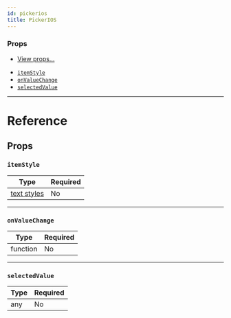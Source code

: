 ```yaml
---
id: pickerios
title: PickerIOS
---
```


### Props

* [View props...](../view/#props)

- [`itemStyle`](../pickerios/#itemstyle)
- [`onValueChange`](../pickerios/#onvaluechange)
- [`selectedValue`](../pickerios/#selectedvalue)

---

# Reference

## Props

### `itemStyle`

| Type                               | Required |
| ---------------------------------- | -------- |
| [text styles](../text-style-props/) | No       |

---

### `onValueChange`

| Type     | Required |
| -------- | -------- |
| function | No       |

---

### `selectedValue`

| Type | Required |
| ---- | -------- |
| any  | No       |

